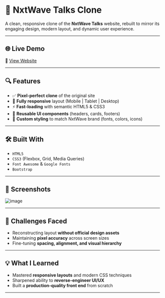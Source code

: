 # 🚀 NxtWave Talks Clone

A clean, responsive clone of the **NxtWave Talks** website, rebuilt to mirror its engaging design, modern layout, and dynamic user experience.  

---

## 🌐 Live Demo

🔗 [View Website](https://mrinnovater.github.io/Web-Clone-Project/code.html)

---

## 🔍 Features

- ✅ **Pixel-perfect clone** of the original site
- 📱 **Fully responsive** layout (Mobile | Tablet | Desktop)
- ⚡ **Fast-loading** with semantic HTML5 & CSS3
- 🧩 **Reusable UI components** (headers, cards, footers)
- 🎨 **Custom styling** to match NxtWave brand (fonts, colors, icons)

---

## 🛠️ Built With

- `HTML5`
- `CSS3` (Flexbox, Grid, Media Queries)
- `Font Awesome` & `Google Fonts`
- `Bootstrap`

---

## 📸 Screenshots

![image](https://github.com/user-attachments/assets/324a8054-d3de-467c-ac16-41bdd2969fef)

---

## 🚧 Challenges Faced

- Reconstructing layout **without official design assets**
- Maintaining **pixel accuracy** across screen sizes
- Fine-tuning **spacing, alignment, and visual hierarchy**

---

## 💡 What I Learned

- Mastered **responsive layouts** and modern CSS techniques
- Sharpened ability to **reverse-engineer UI/UX**
- Built a **production-quality front end** from scratch

---

